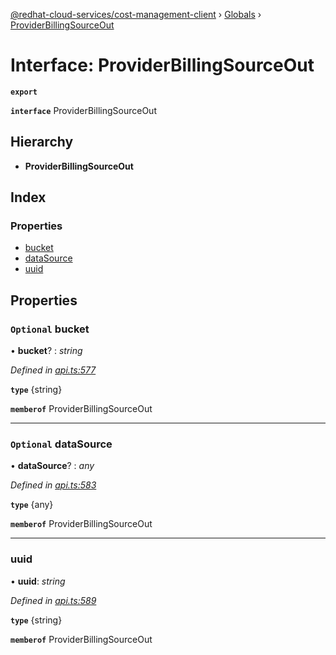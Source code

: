 [@redhat-cloud-services/cost-management-client](../README.md) › [Globals](../globals.md) › [ProviderBillingSourceOut](providerbillingsourceout.md)

# Interface: ProviderBillingSourceOut

**`export`** 

**`interface`** ProviderBillingSourceOut

## Hierarchy

* **ProviderBillingSourceOut**

## Index

### Properties

* [bucket](providerbillingsourceout.md#optional-bucket)
* [dataSource](providerbillingsourceout.md#optional-datasource)
* [uuid](providerbillingsourceout.md#uuid)

## Properties

### `Optional` bucket

• **bucket**? : *string*

*Defined in [api.ts:577](https://github.com/RedHatInsights/javascript-clients/blob/master/packages/cost-management/api.ts#L577)*

**`type`** {string}

**`memberof`** ProviderBillingSourceOut

___

### `Optional` dataSource

• **dataSource**? : *any*

*Defined in [api.ts:583](https://github.com/RedHatInsights/javascript-clients/blob/master/packages/cost-management/api.ts#L583)*

**`type`** {any}

**`memberof`** ProviderBillingSourceOut

___

###  uuid

• **uuid**: *string*

*Defined in [api.ts:589](https://github.com/RedHatInsights/javascript-clients/blob/master/packages/cost-management/api.ts#L589)*

**`type`** {string}

**`memberof`** ProviderBillingSourceOut
